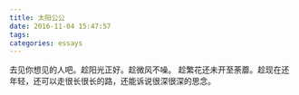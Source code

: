 ```yaml
---
title: 太阳公公
date: 2016-11-04 15:47:57
tags:
categories: essays
---
```


去见你想见的人吧。趁阳光正好。趁微风不噪。
趁繁花还未开至荼蘼。趁现在还年轻，还可以走很长很长的路，还能诉说很深很深的思念。